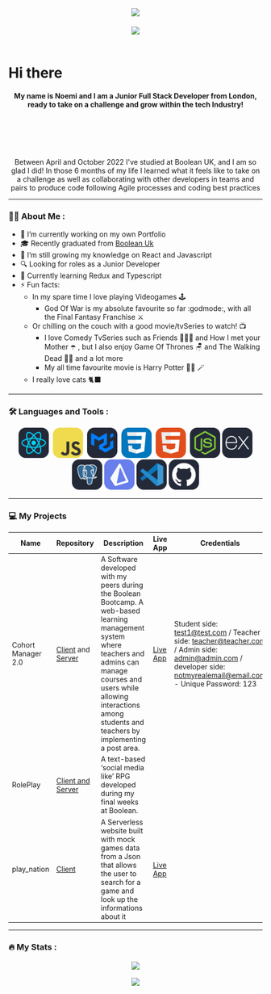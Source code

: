 <div id="header" align='center'>
  <picture>
    <img src='https://media.giphy.com/media/L1R1tvI9svkIWwpVYr/giphy.gif' width="300"/>
  </picture>
</div>
 &nbsp;
<div id='badges' align='center'>
  <a href='https://www.linkedin.com/in/noemi-caggiano-19b924a4'>
    <img target='_blank' src='https://img.shields.io/badge/LinkedIn-blue?logo=linkedin&logoColor=white&style=for-the-badge' />
  </a>
</div>
<div align='center'>
  <img src="https://komarev.com/ghpvc/?username=Noemi890&style=flat-circular" alt=""/>
</div>

<h1>
  Hi there
  <picture>
    <img src="https://media.giphy.com/media/hvRJCLFzcasrR4ia7z/giphy.gif" alt="" width="30"/>
  </picture>
</h1>

<h4 align='center'>My name is Noemi and I am a Junior Full Stack Developer from London, ready to take on a challenge and grow within the tech Industry!</h4>
&nbsp;

<div align='center'>
  <picture>
   <img src="https://media.giphy.com/media/k0ijJhqrUP4T2EvmJ1/giphy.gif" alt="" width="300"/>
  </picture>
</div>

&nbsp;

<p align='center'>Between April and October 2022 I've studied at Boolean UK, and I am so glad I did! In those 6 months of my life I learned what it feels like to take on a challenge as well as collaborating with other developers in teams and pairs to produce code following Agile processes and coding best practices</p>

---

### :woman_technologist: About Me :

- 🔭 I’m currently working on my own Portfolio
- 🎓 Recently graduated from <a href="https://boolean.co.uk/">Boolean Uk</a>
- 🌱 I’m still growing my knowledge on React and Javascript
- 🔍 Looking for roles as a Junior Developer
- 📗 Currently learning Redux and Typescript
- ⚡ Fun facts: 
  - In my spare time I love playing Videogames 🕹️ 
     - God Of War is my absolute favourite so far :godmode:, with all the Final Fantasy Franchise ⚔️
  - Or chilling on the couch with a good movie/tvSeries to watch! 📺
    - I love Comedy TvSeries such as Friends 🧑‍🤝‍🧑 and How I met your Mother ☂️ , but I also enjoy Game Of Thrones 🪑 and The Walking Dead 🧟‍♀️ and a lot more
    - My all time favourite movie is Harry Potter 🧙‍♀️ 🪄
  - I really love cats 🐈‍⬛

---

### :hammer_and_wrench: Languages and Tools :

<div align='center'>
  <picture>
    <img src="https://github.com/tandpfun/skill-icons/blob/main/icons/React-Dark.svg" title="React" alt="React" width="60"/>&nbsp;
  </picture>
  <picture>
    <img src="https://github.com/tandpfun/skill-icons/blob/main/icons/JavaScript.svg" title="JavaScript" alt="JavaScript" width="60"/>&nbsp;
  </picture>
  <picture>
    <img src="https://github.com/tandpfun/skill-icons/blob/main/icons/MaterialUI-Dark.svg" title="Material UI" alt="Material UI" width="60"/>&nbsp;
  </picture>
  <picture>
    <img src="https://github.com/tandpfun/skill-icons/blob/main/icons/CSS.svg"  title="CSS3" alt="CSS" width="60"/>&nbsp;
  </picture>
  <picture>
    <img src="https://github.com/tandpfun/skill-icons/blob/main/icons/HTML.svg" title="HTML5" alt="HTML" width="60"/>&nbsp;
  </picture>
  <picture>
    <img src="https://github.com/tandpfun/skill-icons/blob/main/icons/NodeJS-Dark.svg" title="NodeJS" alt="NodeJS" width="60" />
  </picture>
  <picture>
    <img src="https://github.com/tandpfun/skill-icons/blob/main/icons/ExpressJS-Dark.svg" title="Express" alt="Express" width="60" />
  </picture>
  <picture>
    <img src="https://github.com/tandpfun/skill-icons/blob/main/icons/PostgreSQL-Dark.svg" title="PostgreSQL" alt="PostgreSQL" width="60" />
  </picture>
  <picture>
    <img src="https://github.com/tandpfun/skill-icons/blob/main/icons/Prisma.svg" title="Prisma" alt="Prisma" width="60" />
  </picture>
  <picture>
    <img src="https://github.com/tandpfun/skill-icons/blob/main/icons/VSCode-Dark.svg" title="VSCode" alt="VSCode" width="60" />
  </picture>
  <picture>
    <img src="https://github.com/tandpfun/skill-icons/blob/main/icons/Github-Dark.svg" title="GitHub" alt="GitHub" width="60" />
  </picture>
</div>

---

### :computer: My Projects

| Name | Repository | Description | Live App | Credentials |
|------|------------|-------------|----------| ----------- |
| Cohort Manager 2.0 | [Client](https://github.com/Noemi890/team-dev-client-c6) and [Server](https://github.com/Noemi890/team-dev-server-c6)| A Software developed with my peers during the Boolean Bootcamp. A web-based learning management system where teachers and admins can manage courses and users while allowing interactions among students and teachers by implementing a post area. | [Live App](https://cohort-manager-client.onrender.com) | Student side: test1@test.com / Teacher side: teacher@teacher.com / Admin side: admin@admin.com / developer side: notmyrealemail@email.com - Unique Password: 123
| RolePlay | [Client and Server](https://github.com/Noemi890/Roleplay_RPG-Text-based)| A text-based ‘social media like’ RPG developed during my final weeks at Boolean. |
| play_nation | [Client](https://github.com/Noemi890/play_nation/blob/main/README.md)| A Serverless website built with mock games data from a Json that allows the user to search for a game and look up the informations about it | [Live App](https://playnation.netlify.app/)
---

### :fire: My Stats :

<div align='center'>

  <picture>
    <img align="center" src="https://github-readme-stats.vercel.app/api?username=Noemi890&theme=aura&show_icons=true" />
  </picture>
  
  <p></p>
  
  <picture>
    <img align="center" src="https://github-readme-stats.vercel.app/api/top-langs/?username=Noemi890&theme=outrun&layout=compact" />
  </picture>
  
</div>
